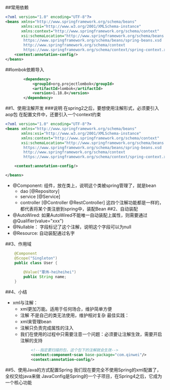 ##常用依赖
```xml
<?xml version="1.0" encoding="UTF-8"?>
<beans xmlns="http://www.springframework.org/schema/beans"
       xmlns:xsi="http://www.w3.org/2001/XMLSchema-instance"
       xmlns:context="http://www.springframework.org/schema/context"
       xsi:schemaLocation="http://www.springframework.org/schema/beans
        https://www.springframework.org/schema/beans/spring-beans.xsd
        http://www.springframework.org/schema/context
        https://www.springframework.org/schema/context/spring-context.xsd">
    <context:annotation-config/>
</beans>
```
##lombok依赖导入
```xml
        <dependency>
            <groupId>org.projectlombok</groupId>
            <artifactId>lombok</artifactId>
            <version>1.18.8</version>
        </dependency>
```


##1、使用注解开发
###说明
在spring2之后，要想使用注解形式，必须要引入aop包
在配置文件中，还要引入一个context约束
```xml
<?xml version="1.0" encoding="UTF-8"?>
<beans xmlns="http://www.springframework.org/schema/beans"
       xmlns:xsi="http://www.w3.org/2001/XMLSchema-instance"
       xmlns:context="http://www.springframework.org/schema/context"
       xsi:schemaLocation="http://www.springframework.org/schema/beans
        https://www.springframework.org/schema/beans/spring-beans.xsd
        http://www.springframework.org/schema/context
        https://www.springframework.org/schema/context/spring-context.xsd">

    <context:annotation-config/>

</beans>
```

- @Component: 组件，放在类上，说明这个类被spring管理了，就是bean
    - dao [@Repository]
    - service [@Service]
    - controller [@Controller @RestController]
    这四个注解功能都是一样的，都代表将某个类注册到spring中，装配Bean
##2、自动装配
- @AutoWired:
    如果AutoWired不能唯一自动装配上属性，则需要通过@Qualifier(value="xxx")
- @Nullable： 字段标记了这个注解，说明这个字段可以为null      
- @Resource: 自动装配通过名字
    
##3、作用域
```java
    @Component
    @Scope("Singleton")
    public class User {
    
        @Value("覃炜-heiheihei")
        public String name;
    }
```

##4、小结
  - xml与注解：
    - xml更加万能。适用于任何场合，维护简单方便
    - 注解 不是自己的类无法使用，维护相对复杂
  最佳实践：
    - xml来管理bean
    - 注解只负责完成属性的注入
    - 我们在使用的过程中只需要注意一个问题：必须要让注解生效，需要开启注解的支持
    ```xml
            <!--指定要扫描的包，这个包下的注解就会生效-->
            <context:component-scan base-package="com.qinwei"/>
            <context:annotation-config/>
    ```
##5、使用Java的方式配置Spring
我们现在要完全不使用Spring的xml配置了，全权交给java来做
JavaConfig是Spring的一个子项目，在Spring4之后，它成为一个核心功能                                                                                                                                                                                                                                                                                                                                             